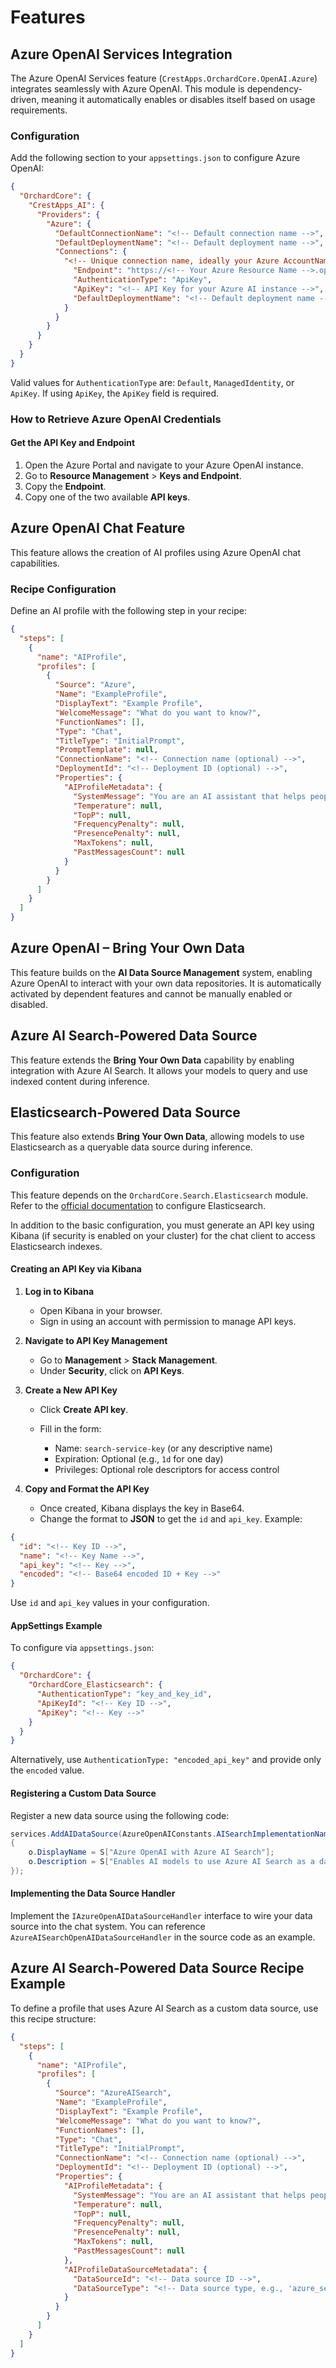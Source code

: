 # Features

## Azure OpenAI Services Integration

The Azure OpenAI Services feature (`CrestApps.OrchardCore.OpenAI.Azure`) integrates seamlessly with Azure OpenAI. This module is dependency-driven, meaning it automatically enables or disables itself based on usage requirements.

### Configuration

Add the following section to your `appsettings.json` to configure Azure OpenAI:

```json
{
  "OrchardCore": {
    "CrestApps_AI": {
      "Providers": {
        "Azure": {
          "DefaultConnectionName": "<!-- Default connection name -->",
          "DefaultDeploymentName": "<!-- Default deployment name -->",
          "Connections": {
            "<!-- Unique connection name, ideally your Azure AccountName -->": {
              "Endpoint": "https://<!-- Your Azure Resource Name -->.openai.azure.com/",
              "AuthenticationType": "ApiKey",
              "ApiKey": "<!-- API Key for your Azure AI instance -->",
              "DefaultDeploymentName": "<!-- Default deployment name -->"
            }
          }
        }
      }
    }
  }
}
```

Valid values for `AuthenticationType` are: `Default`, `ManagedIdentity`, or `ApiKey`. If using `ApiKey`, the `ApiKey` field is required.

### How to Retrieve Azure OpenAI Credentials

#### Get the API Key and Endpoint

1. Open the Azure Portal and navigate to your Azure OpenAI instance.
2. Go to **Resource Management** > **Keys and Endpoint**.
3. Copy the **Endpoint**.
4. Copy one of the two available **API keys**.

## Azure OpenAI Chat Feature

This feature allows the creation of AI profiles using Azure OpenAI chat capabilities.

### Recipe Configuration

Define an AI profile with the following step in your recipe:

```json
{
  "steps": [
    {
      "name": "AIProfile",
      "profiles": [
        {
          "Source": "Azure",
          "Name": "ExampleProfile",
          "DisplayText": "Example Profile",
          "WelcomeMessage": "What do you want to know?",
          "FunctionNames": [],
          "Type": "Chat",
          "TitleType": "InitialPrompt",
          "PromptTemplate": null,
          "ConnectionName": "<!-- Connection name (optional) -->",
          "DeploymentId": "<!-- Deployment ID (optional) -->",
          "Properties": {
            "AIProfileMetadata": {
              "SystemMessage": "You are an AI assistant that helps people find information.",
              "Temperature": null,
              "TopP": null,
              "FrequencyPenalty": null,
              "PresencePenalty": null,
              "MaxTokens": null,
              "PastMessagesCount": null
            }
          }
        }
      ]
    }
  ]
}
```

## Azure OpenAI – Bring Your Own Data

This feature builds on the **AI Data Source Management** system, enabling Azure OpenAI to interact with your own data repositories. It is automatically activated by dependent features and cannot be manually enabled or disabled.

## Azure AI Search-Powered Data Source

This feature extends the **Bring Your Own Data** capability by enabling integration with Azure AI Search. It allows your models to query and use indexed content during inference.

## Elasticsearch-Powered Data Source

This feature also extends **Bring Your Own Data**, allowing models to use Elasticsearch as a queryable data source during inference.

### Configuration

This feature depends on the `OrchardCore.Search.Elasticsearch` module. Refer to the [official documentation](https://docs.orchardcore.net/en/latest/reference/modules/Elasticsearch/#elasticsearch-configuration) to configure Elasticsearch.

In addition to the basic configuration, you must generate an API key using Kibana (if security is enabled on your cluster) for the chat client to access Elasticsearch indexes.

#### Creating an API Key via Kibana

1. **Log in to Kibana**

   * Open Kibana in your browser.
   * Sign in using an account with permission to manage API keys.

2. **Navigate to API Key Management**

   * Go to **Management** > **Stack Management**.
   * Under **Security**, click on **API Keys**.

3. **Create a New API Key**

   * Click **Create API key**.
   * Fill in the form:

     * Name: `search-service-key` (or any descriptive name)
     * Expiration: Optional (e.g., `1d` for one day)
     * Privileges: Optional role descriptors for access control

4. **Copy and Format the API Key**

   * Once created, Kibana displays the key in Base64.
   * Change the format to **JSON** to get the `id` and `api_key`. Example:

```json
{
  "id": "<!-- Key ID -->",
  "name": "<!-- Key Name -->",
  "api_key": "<!-- Key -->",
  "encoded": "<!-- Base64 encoded ID + Key -->"
}
```

Use `id` and `api_key` values in your configuration.

#### AppSettings Example

To configure via `appsettings.json`:

```json
{
  "OrchardCore": {
    "OrchardCore_Elasticsearch": {
      "AuthenticationType": "key_and_key_id",
      "ApiKeyId": "<!-- Key ID -->",
      "ApiKey": "<!-- Key -->"
    }
  }
}
```

Alternatively, use `AuthenticationType: "encoded_api_key"` and provide only the `encoded` value.

#### Registering a Custom Data Source

Register a new data source using the following code:

```csharp
services.AddAIDataSource(AzureOpenAIConstants.AISearchImplementationName, "azure_search", o =>
{
    o.DisplayName = S["Azure OpenAI with Azure AI Search"];
    o.Description = S["Enables AI models to use Azure AI Search as a data source for your data."];
});
```

#### Implementing the Data Source Handler

Implement the `IAzureOpenAIDataSourceHandler` interface to wire your data source into the chat system. You can reference `AzureAISearchOpenAIDataSourceHandler` in the source code as an example.

## Azure AI Search-Powered Data Source Recipe Example

To define a profile that uses Azure AI Search as a custom data source, use this recipe structure:

```json
{
  "steps": [
    {
      "name": "AIProfile",
      "profiles": [
        {
          "Source": "AzureAISearch",
          "Name": "ExampleProfile",
          "DisplayText": "Example Profile",
          "WelcomeMessage": "What do you want to know?",
          "FunctionNames": [],
          "Type": "Chat",
          "TitleType": "InitialPrompt",
          "ConnectionName": "<!-- Connection name (optional) -->",
          "DeploymentId": "<!-- Deployment ID (optional) -->",
          "Properties": {
            "AIProfileMetadata": {
              "SystemMessage": "You are an AI assistant that helps people find information.",
              "Temperature": null,
              "TopP": null,
              "FrequencyPenalty": null,
              "PresencePenalty": null,
              "MaxTokens": null,
              "PastMessagesCount": null
            },
            "AIProfileDataSourceMetadata": {
              "DataSourceId": "<!-- Data source ID -->",
              "DataSourceType": "<!-- Data source type, e.g., 'azure_search' -->"
            }
          }
        }
      ]
    }
  ]
}
```
